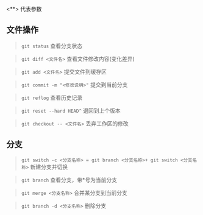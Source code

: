 <**>  代表参数

## 文件操作

> `git status`  查看分支状态

> `git diff <文件名>`  查看文件修改内容(变化差异)

> `git add <文件名>` 提交文件到缓存区

> `git commit -m "<修改说明>"` 提交到当前分支

> `git reflog` 查看历史记录

> `git reset --hard HEAD^` 退回到上个版本

> `git checkout -- <文件名>` 丢弃工作区的修改


## 分支

> `git switch -c <分支名称> = git branch <分支名称>+ git switch <分支名称>` 新建分支并切换

> `git branch` 查看分支，带*号为当前分支

> `git merge <分支名称>`  合并某分支到当前分支

> `git branch -d <分支名称>` 删除分支